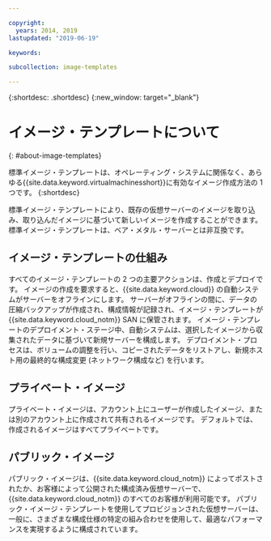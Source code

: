 ```yaml
---

copyright:
  years: 2014, 2019
lastupdated: "2019-06-19"

keywords:

subcollection: image-templates

---
```


{:shortdesc: .shortdesc}
{:new_window: target="_blank"}

# イメージ・テンプレートについて
{: #about-image-templates}

標準イメージ・テンプレートは、オペレーティング・システムに関係なく、あらゆる{{site.data.keyword.virtualmachinesshort}}に有効なイメージ作成方法の 1 つです。
{:shortdesc}

標準イメージ・テンプレートにより、既存の仮想サーバーのイメージを取り込み、取り込んだイメージに基づいて新しいイメージを作成することができます。 標準イメージ・テンプレートは、ベア・メタル・サーバーとは非互換です。

## イメージ・テンプレートの仕組み
すべてのイメージ・テンプレートの 2 つの主要アクションは、作成とデプロイです。 イメージの作成を要求すると、{{site.data.keyword.cloud}} の自動システムがサーバーをオフラインにします。 サーバーがオフラインの間に、データの圧縮バックアップが作成され、構成情報が記録され、イメージ・テンプレートが {{site.data.keyword.cloud_notm}} SAN に保管されます。 イメージ・テンプレートのデプロイメント・ステージ中、自動システムは、選択したイメージから収集されたデータに基づいて新規サーバーを構成します。 デプロイメント・プロセスは、ボリュームの調整を行い、コピーされたデータをリストアし、新規ホスト用の最終的な構成変更 (ネットワーク構成など) を行います。

## プライベート・イメージ

プライベート・イメージは、アカウント上にユーザーが作成したイメージ、または別のアカウント上に作成されて共有されるイメージです。 デフォルトでは、作成されるイメージはすべてプライベートです。

## パブリック・イメージ

パブリック・イメージは、{{site.data.keyword.cloud_notm}} によってポストされたか、お客様によって公開された構成済み仮想サーバーで、{{site.data.keyword.cloud_notm}} のすべてのお客様が利用可能です。 パブリック・イメージ・テンプレートを使用してプロビジョンされた仮想サーバーは、一般に、さまざまな構成仕様の特定の組み合わせを使用して、最適なパフォーマンスを実現するように構成されています。
